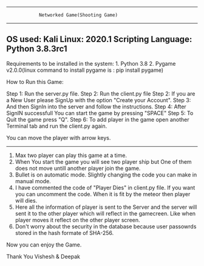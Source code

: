 ----------------------------------------------------------------------------------------------------
				Networked Game(Shooting Game)
----------------------------------------------------------------------------------------------------
OS used: Kali Linux: 2020.1
Scripting Language: Python 3.8.3rc1
----------------------------------------------------------------------------------------------------
Requirements to be installed in the system:
	1. Python 3.8
	2. Pygame v2.0.0(linux command to install pygame is : pip install pygame)

How to Run this Game:

Step 1: Run the server.py file.
Step 2: Run the client.py file
Step 2: If you are a New User please SignUp with the option "Create your Account".
Step 3: And then SignIn into the server and follow the instructions.
Step 4: After SignIN successfull You can start the game by pressing "SPACE"
Step 5: To Quit the game press "Q".
Step 6: To add player in the game open another Terminal tab and run the client.py again.

You can move the player with arrow keys.

----------------------------------------------------------------------------------------------------
1. Max two player can play this game at a time.
2. When You start the game you will see two player ship but One of them does not move untill another 
   player join the game.
3. Bullet is on automatic mode. Slightly changing the code you can make in manual mode.
4. I have commented the code of "Player Dies" in client.py file. If you want you can uncomment the code.
   When it is fit by the meteor then player will dies.
5. Here all the information of player is sent to the Server and the server will sent it to the other 
   player which will reflect in the gamecreen. Like when player moves it reflect on the other player 
   screen. 
6. Don't worry about the security in the database because user passowrds stored in the hash formate 
   of SHA-256.

Now you can enjoy the Game.

Thank You
Vishesh & Deepak
 
